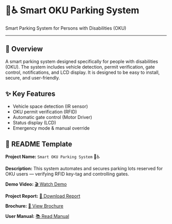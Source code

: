 # 🚗♿ Smart OKU Parking System

Smart Parking System for Persons with Disabilities (OKU)

---

## 📌 Overview

A smart parking system designed specifically for people with disabilities (OKU). The system includes vehicle detection, permit verification, gate control, notifications, and LCD display. It is designed to be easy to install, secure, and user-friendly.

## ✨ Key Features

* Vehicle space detection (IR sensor)
* OKU permit verification (RFID)
* Automatic gate control (Motor Driver)
* Status display (LCD)
* Emergency mode & manual override


## 📝 README Template

**Project Name:** `Smart OKU Parking System` 🚗♿


**Description:**
This system automates and secures parking lots reserved for OKU users — verifying RFID key-tag and controlling gates.

**Demo Video:** [🎬 Watch Demo](https://example.com/demo)

**Project Report:** [📄 Download Report](FYP_Report.pdf)

**Brochure:** [📘 View Brochure](FYP_Brochure.pdf)

**User Manual:** [📚 Read Manual](FYP_Manual_Book.pdf)
